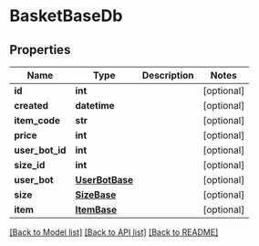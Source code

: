 # BasketBaseDb

## Properties
Name | Type | Description | Notes
------------ | ------------- | ------------- | -------------
**id** | **int** |  | [optional] 
**created** | **datetime** |  | [optional] 
**item_code** | **str** |  | [optional] 
**price** | **int** |  | [optional] 
**user_bot_id** | **int** |  | [optional] 
**size_id** | **int** |  | [optional] 
**user_bot** | [**UserBotBase**](UserBotBase.md) |  | [optional] 
**size** | [**SizeBase**](SizeBase.md) |  | [optional] 
**item** | [**ItemBase**](ItemBase.md) |  | [optional] 

[[Back to Model list]](../README.md#documentation-for-models) [[Back to API list]](../README.md#documentation-for-api-endpoints) [[Back to README]](../README.md)

